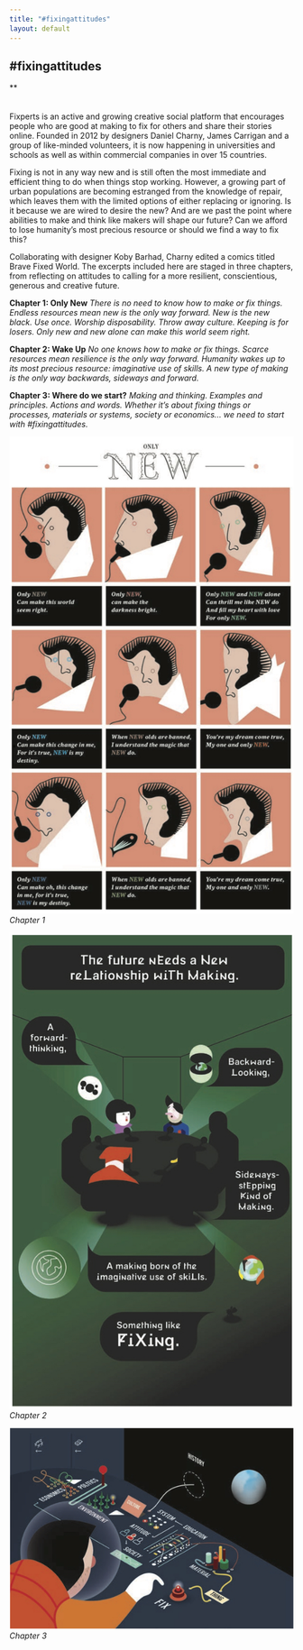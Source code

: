 ```yaml
---
title: "#fixingattitudes"
layout: default
---
```


## #fixingattitudes
**
<br />
<br />
<br />
Fixperts is an active and growing creative social platform that encourages people who are good at making to fix for others and share their stories online. Founded in 2012 by designers Daniel Charny, James Carrigan and a group of like-minded volunteers, it is now happening in universities and schools as well as within commercial companies in over 15 countries.

Fixing is not in any way new and is still often the most immediate and efficient thing to do when things stop working. However, a growing part of urban populations are becoming estranged from the knowledge of repair, which leaves them with the limited options of either replacing or ignoring. Is it because we are wired to desire the new? And are we past the point where abilities to make and think like makers will shape our future? Can we afford to lose humanity’s most precious resource or should we find a way to fix this?

Collaborating with designer Koby Barhad, Charny edited a comics titled Brave Fixed World. The excerpts included here are staged in three chapters, from reflecting on attitudes to calling for a more resilient, conscientious, generous and creative future.

**Chapter 1: Only New**
_There is no need to know how to make or fix things. Endless resources mean new is the only way forward. New is the new black. Use once. Worship disposability. Throw away culture. Keeping is for losers. Only new and new alone can make this world seem right._

**Chapter 2: Wake Up**
_No one knows how to make or fix things. Scarce resources mean resilience is the only way forward. Humanity wakes up to its most precious resource: imaginative use of skills. A new type of making is the only way backwards, sideways and forward._

**Chapter 3: Where do we start?**
_Making and thinking. Examples and principles. Actions and words. Whether it’s about fixing things or processes, materials or systems, society or economics... we need to start with #fixingattitudes._

![Chapter 1](images/21a.jpg)
*Chapter 1*

![Chapter 2](images/21b.jpg)
*Chapter 2*

![Chapter 3](images/21c.jpg)
*Chapter 3*

